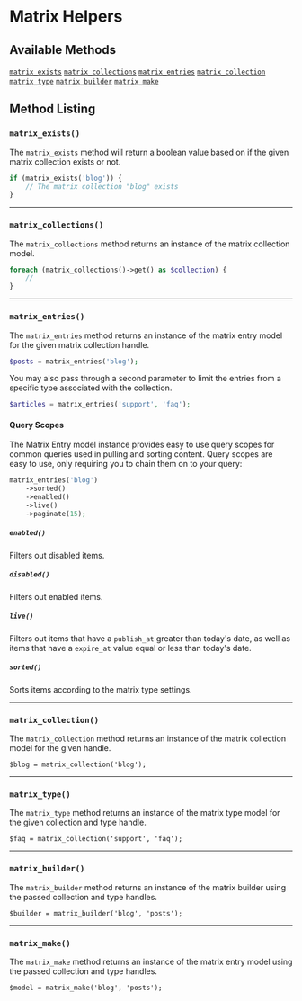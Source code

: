 # Matrix Helpers

<a name="available-methods"></a>
## Available Methods

<div class="collection-method-list" markdown="1">

[`matrix_exists`](#method-matrix-exists)
[`matrix_collections`](#method-matrix-collections)
[`matrix_entries`](#method-matrix-entries)
[`matrix_collection`](#method-matrix-collection)
[`matrix_type`](#method-matrix-type)
[`matrix_builder`](#method-matrix-builder)
[`matrix_make`](#method-matrix-make)

</div>

<a name="method-listing"></a>
## Method Listing

<a name="method-matrix-exists"></a>
### `matrix_exists()`

The `matrix_exists` method will return a boolean value based on if the given matrix collection exists or not.

```php
if (matrix_exists('blog')) {
    // The matrix collection "blog" exists
}
```

---

<a name="method-matrix-collections"></a>
### `matrix_collections()`

The `matrix_collections` method returns an instance of the matrix collection model.

```php
foreach (matrix_collections()->get() as $collection) {
    //
}
```

---

<a name="method-matrix-entries"></a>
### `matrix_entries()`

The `matrix_entries` method returns an instance of the matrix entry model for the given matrix collection handle.

```php
$posts = matrix_entries('blog');
```

You may also pass through a second parameter to limit the entries from a specific type associated with the collection.

```php
$articles = matrix_entries('support', 'faq');
```

#### Query Scopes
The Matrix Entry model instance provides easy to use query scopes for common queries used in pulling and sorting content. Query scopes are easy to use, only requiring you to chain them on to your query:

```php
matrix_entries('blog')
    ->sorted()
    ->enabled()
    ->live()
    ->paginate(15);
```

##### `enabled()`
Filters out disabled items.

##### `disabled()`
Filters out enabled items.

##### `live()`
Filters out items that have a `publish_at` greater than today's date, as well as items that have a `expire_at` value equal or less than today's date.

##### `sorted()`
Sorts items according to the matrix type settings.

---

<a name="method-matrix-collection"></a>
### `matrix_collection()`

The `matrix_collection` method returns an instance of the matrix collection model for the given handle.

```
$blog = matrix_collection('blog');
```

---

<a name="method-matrix-type"></a>
### `matrix_type()`

The `matrix_type` method returns an instance of the matrix type model for the given collection and type handle.

```
$faq = matrix_collection('support', 'faq');
```

---

<a name="method-matrix-builder"></a>
### `matrix_builder()`

The `matrix_builder` method returns an instance of the matrix builder using the passed collection and type handles.

```
$builder = matrix_builder('blog', 'posts');
```

---

<a name="method-matrix-make"></a>
### `matrix_make()`

The `matrix_make` method returns an instance of the matrix entry model using the passed collection and type handles.

```
$model = matrix_make('blog', 'posts');
```
